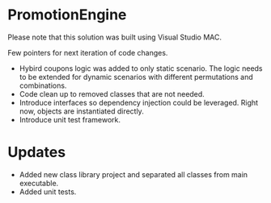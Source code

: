 # PromotionEngine

Please note that this solution was built using Visual Studio MAC.

Few pointers for next iteration of code changes.

- Hybird coupons logic was added to only static scenario. The logic needs to be extended for dynamic scenarios with different permutations and combinations.
- Code clean up to removed classes that are not needed.
- Introduce interfaces so dependency injection could be leveraged. Right now, objects are instantiated directly.
- Introduce unit test framework.

# Updates

- Added new class library project and separated all classes from main executable.
- Added unit tests.
